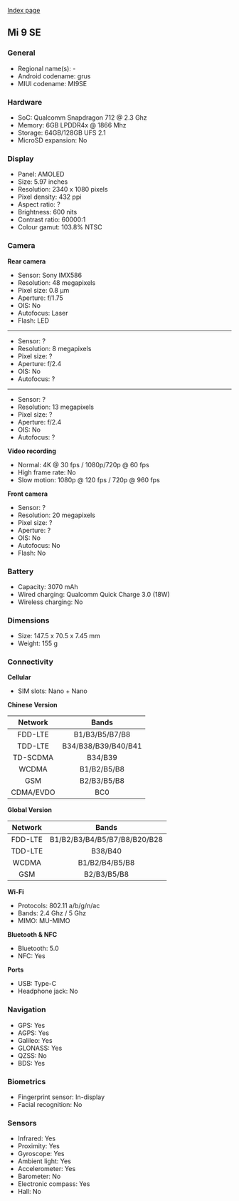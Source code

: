 [Index page](../../)

## Mi 9 SE

### General

* Regional name(s): -
* Android codename: grus
* MIUI codename: MI9SE

### Hardware

* SoC: Qualcomm Snapdragon 712 @ 2.3 Ghz
* Memory: 6GB LPDDR4x @ 1866 Mhz
* Storage: 64GB/128GB UFS 2.1
* MicroSD expansion: No

### Display

* Panel: AMOLED
* Size: 5.97 inches
* Resolution: 2340 x 1080 pixels
* Pixel density: 432 ppi
* Aspect ratio: ?
* Brightness: 600 nits
* Contrast ratio: 60000:1
* Colour gamut: 103.8% NTSC

### Camera

**Rear camera**

* Sensor: Sony IMX586
* Resolution: 48 megapixels
* Pixel size: 0.8 µm
* Aperture: f/1.75
* OIS: No
* Autofocus: Laser
* Flash: LED

---

* Sensor: ?
* Resolution: 8 megapixels
* Pixel size: ?
* Aperture: f/2.4
* OIS: No
* Autofocus: ?

---

* Sensor: ?
* Resolution: 13 megapixels
* Pixel size: ?
* Aperture: f/2.4
* OIS: No
* Autofocus: ?

**Video recording**

* Normal: 4K @ 30 fps / 1080p/720p @ 60 fps
* High frame rate: No
* Slow motion: 1080p @ 120 fps / 720p @ 960 fps

**Front camera**

* Sensor: ?
* Resolution: 20 megapixels
* Pixel size: ?
* Aperture: ?
* OIS: No
* Autofocus: No
* Flash: No

### Battery

* Capacity: 3070 mAh
* Wired charging: Qualcomm Quick Charge 3.0 (18W)
* Wireless charging: No

### Dimensions

* Size: 147.5 x 70.5 x 7.45 mm
* Weight: 155 g

### Connectivity

**Cellular**

* SIM slots: Nano + Nano

**Chinese Version**

|  Network  |   Bands   |
|:---------:|:-------------------:|
|  FDD-LTE  |    B1/B3/B5/B7/B8   |
|   TDD-LTE  | B34/B38/B39/B40/B41 |
|  TD-SCDMA |       B34/B39       |
|   WCDMA   |     B1/B2/B5/B8     |
|    GSM    |     B2/B3/B5/B8     |
| CDMA/EVDO |         BC0         |

**Global Version**

| Network | Bands |
|:---------:|:--------------------------------:|
| FDD-LTE | B1/B2/B3/B4/B5/B7/B8/B20/B28 |
| TDD-LTE | B38/B40 |
| WCDMA | B1/B2/B4/B5/B8 |
| GSM | B2/B3/B5/B8 |

**Wi-Fi**

* Protocols: 802.11 a/b/g/n/ac
* Bands: 2.4 Ghz / 5 Ghz
* MIMO: MU-MIMO

**Bluetooth & NFC**

* Bluetooth: 5.0
* NFC: Yes

**Ports**

* USB: Type-C
* Headphone jack: No

### Navigation

* GPS: Yes
* AGPS: Yes
* Galileo: Yes
* GLONASS: Yes
* QZSS: No
* BDS: Yes

### Biometrics

* Fingerprint sensor: In-display
* Facial recognition: No

### Sensors

* Infrared: Yes
* Proximity: Yes
* Gyroscope: Yes
* Ambient light: Yes
* Accelerometer: Yes
* Barometer: No
* Electronic compass: Yes
* Hall: No
